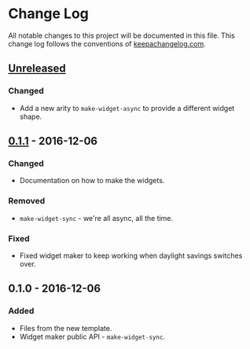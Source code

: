 # Change Log
All notable changes to this project will be documented in this file. This change log follows the conventions of [keepachangelog.com](http://keepachangelog.com/).

## [Unreleased]
### Changed
- Add a new arity to `make-widget-async` to provide a different widget shape.

## [0.1.1] - 2016-12-06
### Changed
- Documentation on how to make the widgets.

### Removed
- `make-widget-sync` - we're all async, all the time.

### Fixed
- Fixed widget maker to keep working when daylight savings switches over.

## 0.1.0 - 2016-12-06
### Added
- Files from the new template.
- Widget maker public API - `make-widget-sync`.

[Unreleased]: https://github.com/your-name/gt1gv1/compare/0.1.1...HEAD
[0.1.1]: https://github.com/your-name/gt1gv1/compare/0.1.0...0.1.1
